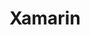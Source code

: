 ---
codehost: https://github.com/https://github.com/xamarin
guide: https://commons.wikimedia.org/wiki/File:Xamarin-logo.svg
logohandle: microsoft_xamarin
sort: xamarin
title: Xamarin
website: https://dotnet.microsoft.com/apps/xamarin
wikipedia: https://en.wikipedia.org/wiki/Xamarin
youtube: https://youtube.com/c/XamarinDevelopers
---